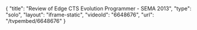 {
    "title": "Review of Edge CTS Evolution Programmer - SEMA 2013",
    "type": "solo",
    "layout": "iframe-static",
    "videoId": "6648676",
    "url": "\/tvpembed\/6648676"
}